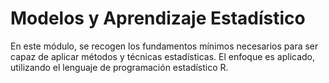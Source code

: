 # Modelos y Aprendizaje Estadístico
En este módulo, se recogen los fundamentos mínimos necesarios para ser capaz de aplicar métodos y técnicas estadísticas. El enfoque es aplicado, utilizando el lenguaje de programación estadístico R.
